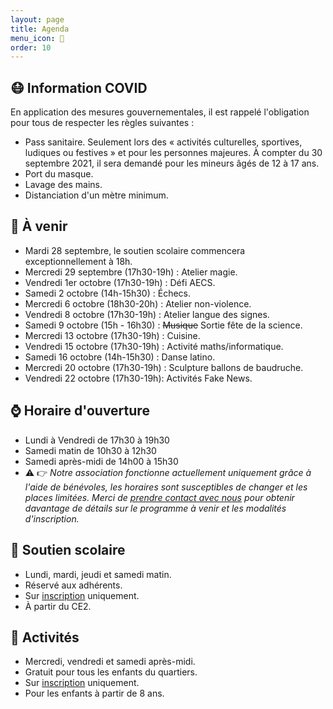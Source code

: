 ```yaml
---
layout: page
title: Agenda
menu_icon: 📅
order: 10
---
```


## 😷 Information COVID

En application des mesures gouvernementales, il est rappelé l'obligation pour tous de respecter les règles suivantes :
* Pass sanitaire. Seulement lors des « activités culturelles, sportives, ludiques ou festives » et pour les personnes majeures. À compter du 30 septembre 2021, il sera demandé pour les mineurs âgés de 12 à 17 ans.
* Port du masque.
* Lavage des mains.
* Distanciation d'un mètre minimum.

## 📝 À venir

* Mardi 28 septembre, le soutien scolaire commencera exceptionnellement à 18h.
* Mercredi 29 septembre (17h30-19h) : Atelier magie.
* Vendredi 1er octobre (17h30-19h) : Défi AECS.
* Samedi 2 octobre (14h-15h30) : Échecs.
* Mercredi 6 octobre (18h30-20h) : Atelier non-violence.
* Vendredi 8 octobre (17h30-19h) : Atelier langue des signes.
* Samedi 9 octobre (15h - 16h30) : ~~Musique~~ Sortie fête de la science.
* Mercredi 13 octobre (17h30-19h) : Cuisine.
* Vendredi 15 octobre (17h30-19h) : Activité maths/informatique.
* Samedi 16 octobre (14h-15h30) : Danse latino.
* Mercredi 20 octobre (17h30-19h) : Sculpture ballons de baudruche.
* Vendredi 22 octobre (17h30-19h): Activités Fake News.

## ⌚ Horaire d'ouverture

* Lundi à Vendredi de 17h30 à 19h30
* Samedi matin de 10h30 à 12h30
* Samedi après-midi de 14h00 à 15h30
* ⚠️ 👉 *Notre association fonctionne actuellement uniquement grâce à l'aide de bénévoles, les horaires sont susceptibles de changer et les places limitées. Merci de [prendre contact avec nous](#footer) pour obtenir davantage de détails sur le programme à venir et les modalités d'inscription.*

## 🎒 Soutien scolaire

* Lundi, mardi, jeudi et samedi matin.
* Réservé aux adhérents.
* Sur [inscription](#footer) uniquement.
* À partir du CE2.

## 🎨 Activités

* Mercredi, vendredi et samedi après-midi.
* Gratuit pour tous les enfants du quartiers.
* Sur [inscription](#footer) uniquement.
* Pour les enfants à partir de 8 ans.
